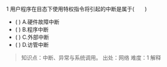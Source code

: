 1
用户程序在目态下使用特权指令将引起的中断是属于(　　)
- ( ) A.硬件故障中断　 
- ( ) B.程序中断　　 
- ( ) C.外部中断　　 
- ( ) D.访管中断

> 知识点：中断、异常与系统调用。
> 出处：网络
> 难度：1
> 解释
